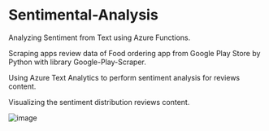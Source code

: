 # Sentimental-Analysis

Analyzing Sentiment from Text using Azure Functions.

Scraping apps review data of Food ordering app from Google Play Store by Python with library Google-Play-Scraper.

Using Azure Text Analytics to perform sentiment analysis for reviews content.

Visualizing the sentiment distribution reviews content.

![image](https://user-images.githubusercontent.com/46122725/178155952-ea7b7d63-088d-46c2-b836-86d6664bdb15.png)
 




























